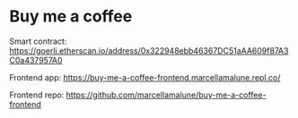 # Buy me a coffee

Smart contract: https://goerli.etherscan.io/address/0x322948ebb46367DC51aAA609f87A3C0a437957A0 

Frontend app: https://buy-me-a-coffee-frontend.marcellamalune.repl.co/

Frontend repo: https://github.com/marcellamalune/buy-me-a-coffee-frontend